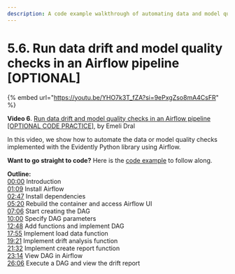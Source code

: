 ```yaml
---
description: A code example walkthrough of automating data and model quality checks implemented with the Evidently Python library using Airflow.
---
```


# 5.6. Run data drift and model quality checks in an Airflow pipeline [OPTIONAL]

{% embed url="https://youtu.be/YHO7k3T_fZA?si=9ePxgZso8mA4CsFR" %}

**Video 6**. [Run data drift and model quality checks in an Airflow pipeline [OPTIONAL CODE PRACTICE]](https://youtu.be/YHO7k3T_fZA?si=9ePxgZso8mA4CsFR), by Emeli Dral

In this video, we show how to automate the data or model quality checks implemented with the Evidently Python library using Airflow.

**Want to go straight to code?** Here is the [code example](https://github.com/evidentlyai/ml_observability_course/tree/main/module5/airflow_conditional_checks) to follow along.

**Outline:** \
[00:00](https://www.youtube.com/watch?v=YHO7k3T_fZA&t=0s) Introduction \
[01:09](https://www.youtube.com/watch?v=YHO7k3T_fZA&t=69s) Install Airflow \
[02:47](https://www.youtube.com/watch?v=YHO7k3T_fZA&t=167s) Install dependencies \
[05:20](https://www.youtube.com/watch?v=YHO7k3T_fZA&t=320s) Rebuild the container and access Airflow UI \
[07:06](https://www.youtube.com/watch?v=YHO7k3T_fZA&t=426s) Start creating the DAG \
[10:00](https://www.youtube.com/watch?v=YHO7k3T_fZA&t=600s) Specify DAG parameters \
[12:48](https://www.youtube.com/watch?v=YHO7k3T_fZA&t=768s) Add functions and implement DAG \
[17:55](https://www.youtube.com/watch?v=YHO7k3T_fZA&t=1075s) Implement load data function \
[19:21](https://www.youtube.com/watch?v=YHO7k3T_fZA&t=1161s) Implement drift analysis function \
[21:32](https://www.youtube.com/watch?v=YHO7k3T_fZA&t=1292s) Implement create report function \
[23:14](https://www.youtube.com/watch?v=YHO7k3T_fZA&t=1394s) View DAG in Airflow \
[26:06](https://www.youtube.com/watch?v=YHO7k3T_fZA&t=1566s) Execute a DAG and view the drift report
